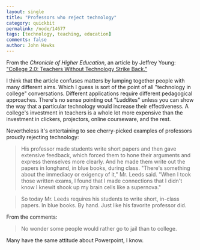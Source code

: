 ```yaml
---
layout: single 
title: "Professors who reject technology" 
category: quickbit
permalink: /node/14677
tags: [technology, teaching, education] 
comments: false 
author: John Hawks 
---
```


From the <i>Chronicle of Higher Education</i>, an article by Jeffrey Young: <a href="http://chronicle.com/article/College-20-Teachers-Without/123891/">"College 2.0: Teachers Without Technology Strike Back."</a>

I think that the article confuses matters by lumping together people with many different aims. Which I guess is sort of the point of all "technology in college" conversations. Different applications require different pedagogical approaches. There's no sense pointing out "Luddites" unless you can show the way that a particular technology would increase their effectiveness. A college's investment in teachers is a whole lot more expensive than the investment in clickers, projectors, online courseware, and the rest. 

Nevertheless it's entertaining to see cherry-picked examples of professors proudly rejecting technology: 

<blockquote>His professor made students write short papers and then gave extensive feedback, which forced them to hone their arguments and express themselves more clearly. And he made them write out the papers in longhand, in blue books, during class. "There's something about the immediacy or exigency of it," Mr. Leeds said. "When I took those written exams, I found that I made connections that I didn't know I knewit shook up my brain cells like a supernova."</blockquote>

<blockquote>So today Mr. Leeds requires his students to write short, in-class papers. In blue books. By hand. Just like his favorite professor did.</blockquote>

From the comments: 

<blockquote>No wonder some people would rather go to jail than to college.</blockquote>

Many have the same attitude about Powerpoint, I know. 





